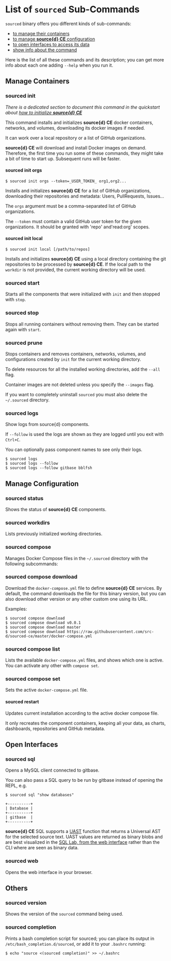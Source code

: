 # List of `sourced` Sub-Commands

`sourced` binary offers you different kinds of sub-commands:
- [to manage their containers](#manage-containers)
- [to manage **source{d} CE** configuration](#manage-configuration)
- [to open interfaces to access its data](#open-interfaces)
- [show info about the command](#others)

Here is the list of all these commands and its description; you can get more info about each one
adding `--help` when you run it.


## Manage Containers

### sourced init

_There is a dedicated section to document this command in the quickstart about [how to initialize **source{d} CE**](../quickstart/3-init-sourced.md)_

This command installs and initializes **source{d} CE** docker containers, networks, and volumes, downloading its docker images if needed.

It can work over a local repository or a list of GitHub organizations.

**source{d} CE** will download and install Docker images on demand. Therefore, the first time you run some of these commands, they might take a bit of time to start up. Subsequent runs will be faster.

#### sourced init orgs

```shell
$ sourced init orgs --token=_USER_TOKEN_ org1,org2...
```

Installs and initializes **source{d} CE** for a list of GitHub organizations, downloading their repositories and
metadata: Users, PullRequests, Issues...

The `orgs` argument must be a comma-separated list of GitHub organizations.

The `--token` must contain a valid GitHub user token for the given organizations. It should be granted with
'repo' and'read:org' scopes.

#### sourced init local

```shell
$ sourced init local [/path/to/repos]
```

Installs and initializes **source{d} CE** using a local directory containing the git repositories to be processed by **source{d} CE**. If the local path to the `workdir` is not provided, the current working directory will be used.

### sourced start

Starts all the components that were initialized with `init` and then stopped with `stop`.

### sourced stop

Stops all running containers without removing them. They can be started again with `start`.

### sourced prune

Stops containers and removes containers, networks, volumes, and configurations created by `init` for the current working directory.

To delete resources for all the installed working directories, add the `--all` flag.

Container images are not deleted unless you specify the `--images` flag.

If you want to completely uninstall `sourced` you must also delete the `~/.sourced` directory.

### sourced logs

Show logs from source{d} components.

If `--follow` is used the logs are shown as they are logged until you exit with `Ctrl+C`.

You can optionally pass component names to see only their logs.

```shell
$ sourced logs
$ sourced logs --follow
$ sourced logs --follow gitbase bblfsh
```


## Manage Configuration

### sourced status

Shows the status of **source{d} CE** components.

### sourced workdirs

Lists previously initialized working directories.

### sourced compose

Manages Docker Compose files in the `~/.sourced` directory with the following subcommands:

### sourced compose download

Download the `docker-compose.yml` file to define **source{d} CE** services. By default, the command downloads the file for this binary version, but you can also download other version or any other custom one using its URL.

Examples:
```shell
$ sourced compose download
$ sourced compose download v0.0.1
$ sourced compose download master
$ sourced compose download https://raw.githubusercontent.com/src-d/sourced-ce/master/docker-compose.yml
```

### sourced compose list

Lists the available `docker-compose.yml` files, and shows which one is active.
You can activate any other with `compose set`.

### sourced compose set

Sets the active `docker-compose.yml` file.

#### sourced restart

Updates current installation according to the active docker compose file.

It only recreates the component containers, keeping all your data, as charts, dashboards, repositories and GitHub metadata.


## Open Interfaces

### sourced sql

Opens a MySQL client connected to gitbase.

You can also pass a SQL query to be run by gitbase instead of opening the REPL, e.g.
```shell
$ sourced sql "show databases"

+----------+
| Database |
+----------+
| gitbase  |
+----------+
```

**source{d} CE** SQL supports a [UAST](#babelfish-uast) function that returns a Universal AST for the selected source text. UAST values are returned as binary blobs and are best visualized in the [SQL Lab, from the web interface](.../quickstart/4-explore-sourced.md#sql-lab-querying-code) rather than the CLI where are seen as binary data.

### sourced web

Opens the web interface in your browser.


## Others

### sourced version

Shows the version of the `sourced` command being used.

### sourced completion

Prints a bash completion script for sourced; you can place its output in
`/etc/bash_completion.d/sourced`, or add it to your `.bashrc` running:

```shell
$ echo "source <(sourced completion)" >> ~/.bashrc
```
